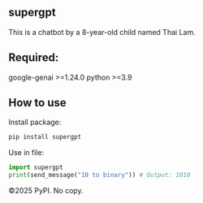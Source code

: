 ## supergpt
This is a chatbot by a 8-year-old child named Thai Lam.
## Required:
google-genai >=1.24.0
python >=3.9
## How to use
Install package:
```sh
pip install supergpt
```
Use in file:
```python
import supergpt
print(send_message("10 to binary")) # Output: 1010
```
©️2025 PyPI.
No copy.